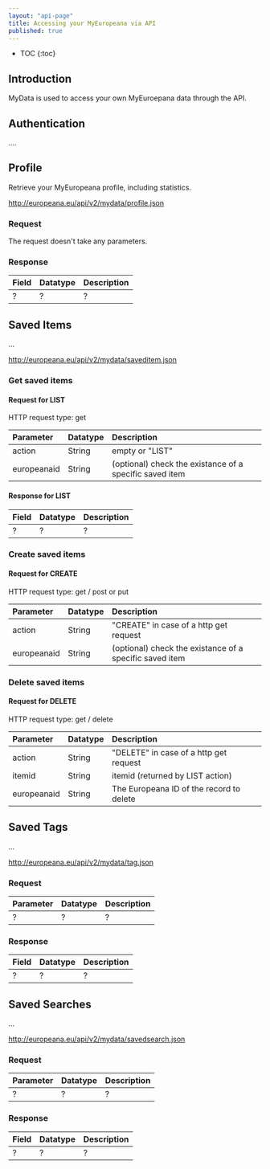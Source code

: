 ```yaml
---
layout: "api-page"
title: Accessing your MyEuropeana via API
published: true
---
```


* TOC
{:toc}

## Introduction

MyData is used to access your own MyEuroepana data through the API. 

## Authentication

....

## Profile

Retrieve your MyEuropeana profile, including statistics.

  http://europeana.eu/api/v2/mydata/profile.json

### Request

The request doesn't take any parameters.

### Response

| Field | Datatype | Description |
|:-------------|:-------------|:-----|
| ? | ? | ? |


## Saved Items

...

  http://europeana.eu/api/v2/mydata/saveditem.json

### Get saved items

#### Request for LIST
HTTP request type: get

| Parameter | Datatype | Description |
|:-------------|:-------------|:-----|
| action | String | empty or "LIST" |
| europeanaid | String | (optional) check the existance of a specific saved item |


#### Response for LIST

| Field | Datatype | Description |
|:-------------|:-------------|:-----|
| ? | ? | ? |

### Create saved items

#### Request for CREATE
HTTP request type: get / post or put

| Parameter | Datatype | Description |
|:-------------|:-------------|:-----|
| action | String | "CREATE" in case of a http get request |
| europeanaid | String | (optional) check the existance of a specific saved item |


### Delete saved items

#### Request for DELETE
HTTP request type: get / delete

| Parameter | Datatype | Description |
|:-------------|:-------------|:-----|
| action | String | "DELETE" in case of a http get request |
| itemid | String | itemid (returned by LIST action) |
| europeanaid | String | The Europeana ID of the record to delete |

## Saved Tags

...

  http://europeana.eu/api/v2/mydata/tag.json

### Request

| Parameter | Datatype | Description |
|:-------------|:-------------|:-----|
| ? | ? | ? |


### Response

| Field | Datatype | Description |
|:-------------|:-------------|:-----|
| ? | ? | ? |


## Saved Searches

...

  http://europeana.eu/api/v2/mydata/savedsearch.json

### Request

| Parameter | Datatype | Description |
|:-------------|:-------------|:-----|
| ? | ? | ? |


### Response

| Field | Datatype | Description |
|:-------------|:-------------|:-----|
| ? | ? | ? |

